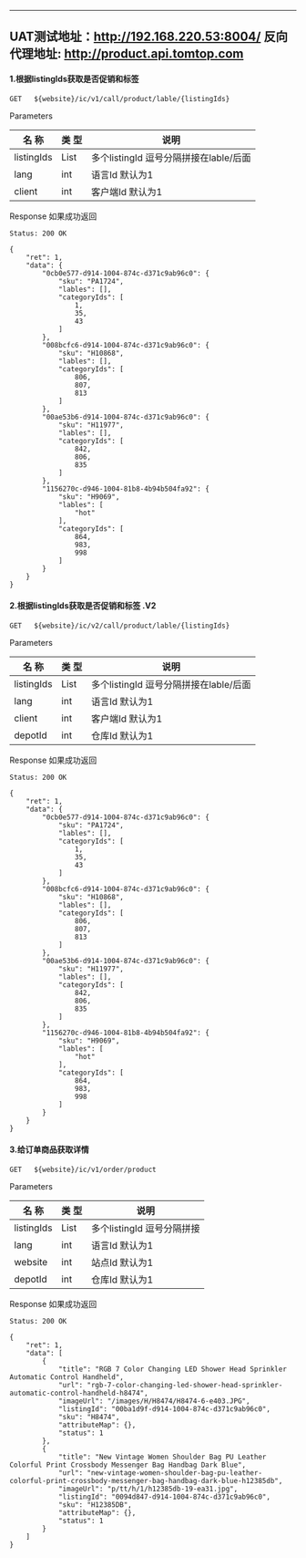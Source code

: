 ------------
UAT测试地址：http://192.168.220.53:8004/
反向代理地址: http://product.api.tomtop.com
---------
#### 1.根据listingIds获取是否促销和标签
```
GET   ${website}/ic/v1/call/product/lable/{listingIds}
```

 Parameters

|  名 称   |   类 型  |                    说明                                         |
| -------- | -------- | -----------------------------------------------                 |
| listingIds|   List<String>    | 多个listingId 逗号分隔拼接在lable/后面|
| lang|   int| 语言Id 默认为1                       |
| client|   int|客户端Id 默认为1                     |

 Response  如果成功返回

```
Status: 200 OK
```
```
{
    "ret": 1,
    "data": {
        "0cb0e577-d914-1004-874c-d371c9ab96c0": {
            "sku": "PA1724",
            "lables": [],
            "categoryIds": [
                1,
                35,
                43
            ]
        },
        "008bcfc6-d914-1004-874c-d371c9ab96c0": {
            "sku": "H10868",
            "lables": [],
            "categoryIds": [
                806,
                807,
                813
            ]
        },
        "00ae53b6-d914-1004-874c-d371c9ab96c0": {
            "sku": "H11977",
            "lables": [],
            "categoryIds": [
                842,
                806,
                835
            ]
        },
        "1156270c-d946-1004-81b8-4b94b504fa92": {
            "sku": "H9069",
            "lables": [
                "hot"
            ],
            "categoryIds": [
                864,
                983,
                998
            ]
        }
    }
}
```
#### 2.根据listingIds获取是否促销和标签 .V2
```
GET   ${website}/ic/v2/call/product/lable/{listingIds}
```

 Parameters

|  名 称   |   类 型  |                    说明                                         |
| -------- | -------- | -----------------------------------------------                 |
| listingIds|   List<String>    | 多个listingId 逗号分隔拼接在lable/后面|
| lang|   int| 语言Id 默认为1                       |
| client|   int|客户端Id 默认为1                     |
| depotId|   int|仓库Id 默认为1                     |

 Response  如果成功返回

```
Status: 200 OK
```
```
{
    "ret": 1,
    "data": {
        "0cb0e577-d914-1004-874c-d371c9ab96c0": {
            "sku": "PA1724",
            "lables": [],
            "categoryIds": [
                1,
                35,
                43
            ]
        },
        "008bcfc6-d914-1004-874c-d371c9ab96c0": {
            "sku": "H10868",
            "lables": [],
            "categoryIds": [
                806,
                807,
                813
            ]
        },
        "00ae53b6-d914-1004-874c-d371c9ab96c0": {
            "sku": "H11977",
            "lables": [],
            "categoryIds": [
                842,
                806,
                835
            ]
        },
        "1156270c-d946-1004-81b8-4b94b504fa92": {
            "sku": "H9069",
            "lables": [
                "hot"
            ],
            "categoryIds": [
                864,
                983,
                998
            ]
        }
    }
}
```
#### 3.给订单商品获取详情
```
GET   ${website}/ic/v1/order/product
```

 Parameters

|  名 称   |   类 型  |                    说明                                         |
| -------- | -------- | -----------------------------------------------                 |
| listingIds|   List<String>    | 多个listingId 逗号分隔拼接|
| lang|   int| 语言Id 默认为1                       |
| website|   int|站点Id 默认为1                     |
| depotId|   int|仓库Id 默认为1                     |

 Response  如果成功返回

```
Status: 200 OK
```
```
{
    "ret": 1,
    "data": [
        {
            "title": "RGB 7 Color Changing LED Shower Head Sprinkler Automatic Control Handheld",
            "url": "rgb-7-color-changing-led-shower-head-sprinkler-automatic-control-handheld-h8474",
            "imageUrl": "/images/H/H8474/H8474-6-e403.JPG",
            "listingId": "00ba1d9f-d914-1004-874c-d371c9ab96c0",
            "sku": "H8474",
            "attributeMap": {},
            "status": 1
        },
        {
            "title": "New Vintage Women Shoulder Bag PU Leather Colorful Print Crossbody Messenger Bag Handbag Dark Blue",
            "url": "new-vintage-women-shoulder-bag-pu-leather-colorful-print-crossbody-messenger-bag-handbag-dark-blue-h12385db",
            "imageUrl": "p/tt/h/1/h12385db-19-ea31.jpg",
            "listingId": "0094d847-d914-1004-874c-d371c9ab96c0",
            "sku": "H12385DB",
            "attributeMap": {},
            "status": 1
        }
    ]
}